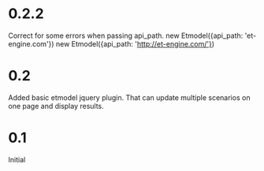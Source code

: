 # 0.2.2

Correct for some errors when passing api_path.
new Etmodel({api_path: 'et-engine.com'})
new Etmodel({api_path: 'http://et-engine.com/'})

# 0.2

Added basic etmodel jquery plugin. That can update multiple scenarios on one page and display results.

# 0.1

Initial